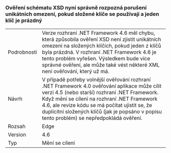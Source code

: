 ### <a name="xsd-schema-validation-now-correctly-detects-violations-of-unique-constraints-if-compound-keys-are-used-and-one-key-is-empty"></a>Ověření schématu XSD nyní správně rozpozná porušení unikátních omezení, pokud složené klíče se používají a jeden klíč je prázdný

|   |   |
|---|---|
|Podrobnosti|Verze rozhraní .NET Framework 4.6 měl chybu, která způsobila ověření XSD není zjistit unikátních omezení na složených klíčích, pokud jeden z klíčů byla prázdná. V rozhraní .NET Framework 4.6 je tento problém vyřešen. Výsledkem bude více správné ověření, ale může také vést některé XML není ověřování, který už má.|
|Návrh|V případě potřeby volnější ověřování rozhraní .NET Framework 4.0 ověřování aplikace může cílit verzi 4.5 (nebo starší) rozhraní .NET Framework. Když mění se cílení na rozhraní .NET Framework 4.6, ale revize kódu se má počítat ujistit se, že duplicitní složených klíčů (jak je popsáno v popisu tento problém) se nepředpokládá ověření.|
|Rozsah|Edge|
|Version|4.6|
|Typ|Mění se cílení|


